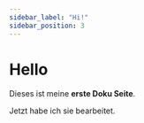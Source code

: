 ```yaml
---
sidebar_label: "Hi!"
sidebar_position: 3
---
```


# Hello

Dieses ist meine **erste Doku Seite**.

Jetzt habe ich sie bearbeitet.
